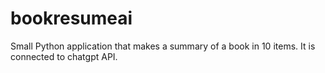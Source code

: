 # bookresumeai
Small Python application that makes a summary of a book in 10 items. It is connected to chatgpt API.
